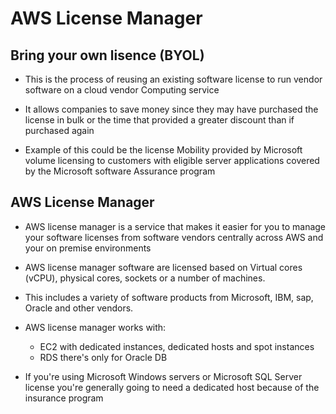 # AWS License Manager

## Bring your own lisence (BYOL)

- This is the process of reusing an existing software license to run vendor software on a cloud vendor Computing service 
- It allows companies to save money since they may have purchased the license in bulk or the time that provided a greater discount than if purchased again 

- Example of this could be the license Mobility provided by Microsoft volume licensing to customers with eligible server applications covered by the Microsoft software Assurance program  

## AWS License Manager

- AWS license manager is a service that makes it easier for you to manage your software  licenses from software vendors centrally across AWS and your on premise environments 

- AWS license manager software are licensed based on Virtual cores (vCPU), physical cores, sockets or a number of machines. 
- This includes a variety of software products from Microsoft, IBM, sap, Oracle and other vendors.
- AWS license manager works with: 
	- EC2 with dedicated instances, dedicated hosts and spot instances 
	- RDS there's only for Oracle DB
-  If you're using Microsoft Windows servers or Microsoft SQL Server license you're generally going to need a dedicated host because of the insurance program 